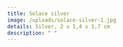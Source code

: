 ```yaml
---
title: Solace silver
image: /uploads/solace-silver-1.jpg
details: Silver, 2 x 1,4 x 1,7 cm
description: " "
---
```

